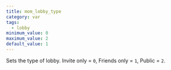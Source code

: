 ```yaml
---
title: mom_lobby_type
category: var
tags:
  - lobby
minimum_value: 0
maximum_value: 2
default_value: 1
---
```


Sets the type of lobby. Invite only = `0`, Friends only = `1`, Public = `2`.